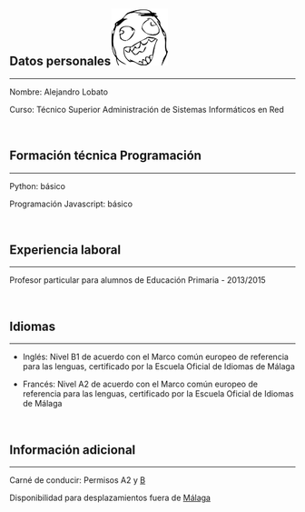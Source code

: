 ## Datos personales<img src="images/rage.jpg" height="100px" width="100px" position="absolute" top="0px" right="0px" />
***

Nombre: Alejandro Lobato

Curso: Técnico Superior Administración de Sistemas Informáticos en Red

<br>

## Formación técnica Programación
***

Python: básico

Programación Javascript: básico

<br>

## Experiencia laboral
***

Profesor particular para alumnos de Educación Primaria - 2013/2015

<br>

## Idiomas
***

+ Inglés: Nivel B1 de acuerdo con el Marco común europeo de referencia para las lenguas, certificado por la Escuela Oficial de Idiomas de Málaga

+ Francés: Nivel A2 de acuerdo con el Marco común europeo de referencia para las lenguas, certificado por la Escuela Oficial de Idiomas de Málaga

<br>

## Información adicional
***

Carné de conducir: Permisos A2 y [B](coche.md)

Disponibilidad para desplazamientos fuera de [Málaga](images/ciudad.md)
